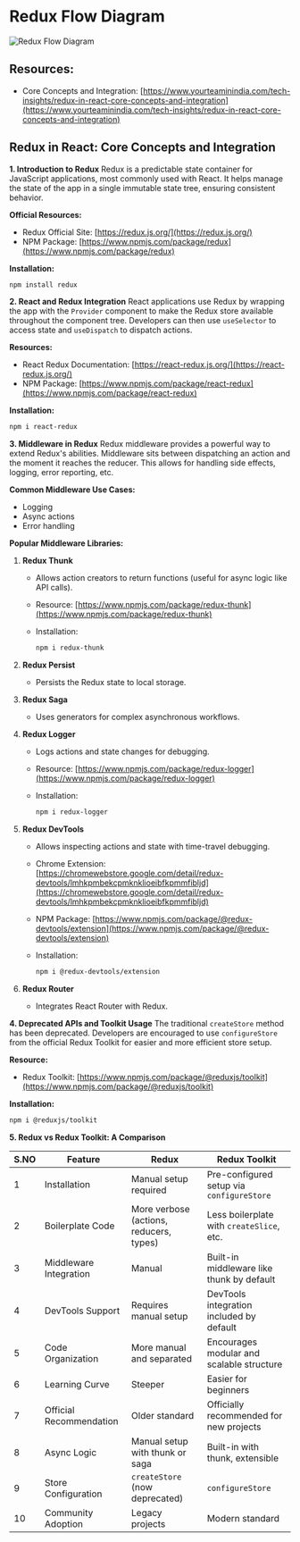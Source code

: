# **Redux Flow Diagram**

![Redux Flow Diagram](https://lh7-us.googleusercontent.com/gBH2Ox4ahs9p1mgN9W2jHwTe_lGCp7Asfeo-qLkhb03hTpCo7vhy2JAbytn9mPuizT3DreqGK6cl2TdUMo0SVI74rKBkKqRKL4dqxz6RARQU3vufDDscq92Ig72VfltswXCXwcMGDDvJvGJDECLnuf1pSyxCJxSQXf5gnHWjS9Je5VCpgw5ea_7HBXg5hg)

## **Resources:**

* Core Concepts and Integration: [https://www.yourteaminindia.com/tech-insights/redux-in-react-core-concepts-and-integration](https://www.yourteaminindia.com/tech-insights/redux-in-react-core-concepts-and-integration)

## **Redux in React: Core Concepts and Integration**

**1. Introduction to Redux**
Redux is a predictable state container for JavaScript applications, most commonly used with React. It helps manage the state of the app in a single immutable state tree, ensuring consistent behavior.

**Official Resources:**

* Redux Official Site: [https://redux.js.org/](https://redux.js.org/)
* NPM Package: [https://www.npmjs.com/package/redux](https://www.npmjs.com/package/redux)

**Installation:**

```bash
npm install redux
```

**2. React and Redux Integration**
React applications use Redux by wrapping the app with the `Provider` component to make the Redux store available throughout the component tree. Developers can then use `useSelector` to access state and `useDispatch` to dispatch actions.

**Resources:**

* React Redux Documentation: [https://react-redux.js.org/](https://react-redux.js.org/)
* NPM Package: [https://www.npmjs.com/package/react-redux](https://www.npmjs.com/package/react-redux)

**Installation:**

```bash
npm i react-redux
```

**3. Middleware in Redux**
Redux middleware provides a powerful way to extend Redux's abilities. Middleware sits between dispatching an action and the moment it reaches the reducer. This allows for handling side effects, logging, error reporting, etc.

**Common Middleware Use Cases:**

* Logging
* Async actions
* Error handling

**Popular Middleware Libraries:**

1. **Redux Thunk**

   * Allows action creators to return functions (useful for async logic like API calls).
   * Resource: [https://www.npmjs.com/package/redux-thunk](https://www.npmjs.com/package/redux-thunk)
   * Installation:

     ```bash
     npm i redux-thunk
     ```

2. **Redux Persist**

   * Persists the Redux state to local storage.

3. **Redux Saga**

   * Uses generators for complex asynchronous workflows.

4. **Redux Logger**

   * Logs actions and state changes for debugging.
   * Resource: [https://www.npmjs.com/package/redux-logger](https://www.npmjs.com/package/redux-logger)
   * Installation:

     ```bash
     npm i redux-logger
     ```

5. **Redux DevTools**

   * Allows inspecting actions and state with time-travel debugging.
   * Chrome Extension: [https://chromewebstore.google.com/detail/redux-devtools/lmhkpmbekcpmknklioeibfkpmmfibljd](https://chromewebstore.google.com/detail/redux-devtools/lmhkpmbekcpmknklioeibfkpmmfibljd)
   * NPM Package: [https://www.npmjs.com/package/@redux-devtools/extension](https://www.npmjs.com/package/@redux-devtools/extension)
   * Installation:

     ```bash
     npm i @redux-devtools/extension
     ```

6. **Redux Router**

   * Integrates React Router with Redux.

**4. Deprecated APIs and Toolkit Usage**
The traditional `createStore` method has been deprecated. Developers are encouraged to use `configureStore` from the official Redux Toolkit for easier and more efficient store setup.

**Resource:**

* Redux Toolkit: [https://www.npmjs.com/package/@reduxjs/toolkit](https://www.npmjs.com/package/@reduxjs/toolkit)

**Installation:**

```bash
npm i @reduxjs/toolkit
```

**5. Redux vs Redux Toolkit: A Comparison**

| S.NO | Feature                 | Redux                                   | Redux Toolkit                             |
| ---- | ----------------------- | --------------------------------------- | ----------------------------------------- |
| 1    | Installation            | Manual setup required                   | Pre-configured setup via `configureStore` |
| 2    | Boilerplate Code        | More verbose (actions, reducers, types) | Less boilerplate with `createSlice`, etc. |
| 3    | Middleware Integration  | Manual                                  | Built-in middleware like thunk by default |
| 4    | DevTools Support        | Requires manual setup                   | DevTools integration included by default  |
| 5    | Code Organization       | More manual and separated               | Encourages modular and scalable structure |
| 6    | Learning Curve          | Steeper                                 | Easier for beginners                      |
| 7    | Official Recommendation | Older standard                          | Officially recommended for new projects   |
| 8    | Async Logic             | Manual setup with thunk or saga         | Built-in with thunk, extensible           |
| 9    | Store Configuration     | `createStore` (now deprecated)          | `configureStore`                          |
| 10   | Community Adoption      | Legacy projects                         | Modern standard                           |
